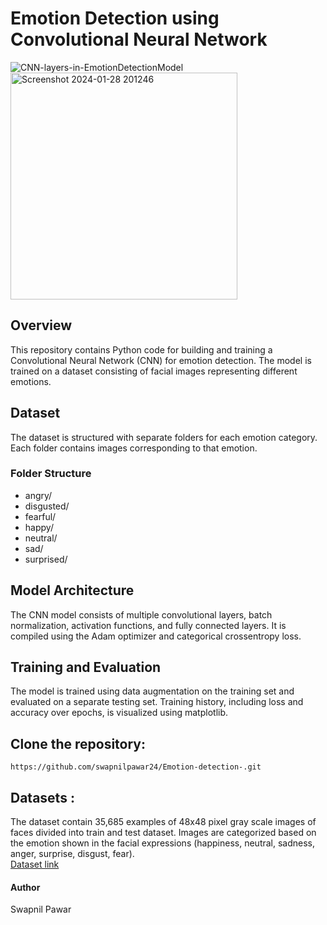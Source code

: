 # Emotion Detection using Convolutional Neural Network
![CNN-layers-in-EmotionDetectionModel](https://github.com/swapnilpawar24/Emotion-detection-/assets/151537409/1b7cf74f-f1b5-4458-bbe7-50c9ace18799)
<img width="363" alt="Screenshot 2024-01-28 201246" src="https://github.com/swapnilpawar24/Emotion-detection-/assets/151537409/53e276a3-179b-4bbf-b8fb-b4ace0b02e5d">


## Overview

This repository contains Python code for building and training a Convolutional Neural Network (CNN) for emotion detection. The model is trained on a dataset consisting of facial images representing different emotions.

## Dataset

The dataset is structured with separate folders for each emotion category. Each folder contains images corresponding to that emotion.

### Folder Structure

- angry/
- disgusted/
- fearful/
- happy/
- neutral/
- sad/
- surprised/
   
## Model Architecture
The CNN model consists of multiple convolutional layers, batch normalization, activation functions, and fully connected layers. It is compiled using the Adam optimizer and categorical crossentropy loss.

## Training and Evaluation
The model is trained using data augmentation on the training set and evaluated on a separate testing set. Training history, including loss and accuracy over epochs, is visualized using matplotlib.

## Clone the repository:
`https://github.com/swapnilpawar24/Emotion-detection-.git`

## Datasets :
The dataset contain 35,685 examples of 48x48 pixel gray scale images of faces divided into train and test dataset. Images are categorized based on the emotion shown in the facial expressions (happiness, neutral, sadness, anger, surprise, disgust, fear).<br>
[Dataset link](https://www.kaggle.com/datasets/ananthu017/emotion-detection-fer)

#### Author
Swapnil Pawar

